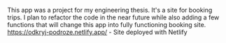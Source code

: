 This app was a project for my engineering thesis. It's a site for booking trips. I plan to refactor the code in the near future while also adding a few functions that will change this app into fully functioning booking site.
https://odkryj-podroze.netlify.app/ - Site deployed with Netlify
